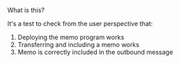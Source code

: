 What is this?

It's a test to check from the user perspective that:

1. Deploying the memo program works
2. Transferring and including a memo works
3. Memo is correctly included in the outbound message
